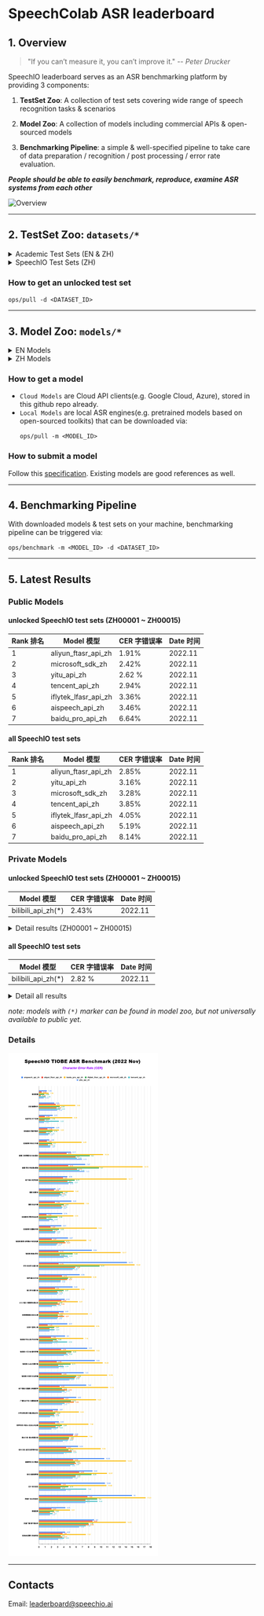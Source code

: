 # SpeechColab ASR leaderboard
## 1. Overview

> "If you can’t measure it, you can’t improve it." -- *Peter Drucker*

SpeechIO leaderboard serves as an ASR benchmarking platform by providing 3 components:

1. **TestSet Zoo**: A collection of test sets covering wide range of speech recognition tasks & scenarios

2. **Model Zoo**: A collection of models including commercial APIs & open-sourced models

3. **Benchmarking Pipeline**: a simple & well-specified pipeline to take care of data preparation / recognition / post processing / error rate evaluation.

_**People should be able to easily benchmark, reproduce, examine ASR systems from each other**_

![Overview](misc/overview.png)

---

## 2. TestSet Zoo: `datasets/*`

<details><summary> Academic Test Sets (EN & ZH)  </summary><p>

| 已公开 <br> UNLOCKED | 编号 <br> DATASET_ID | 说明 <br> DESCRIPTION | 语言 <br> LANGUAGE |
| --- | --- | --- | --- |
| &check; | AISHELL1_TEST | test set of AISHELL-1 | zh |
| &check; | AISHELL2_IOS_TEST | test set of AISHELL-2 (iOS channel) | zh |
| &check; | AISHELL2_ANDROID_TEST | test set of AISHELL-2 (Android channel) | zh |
| &check; | AISHELL2_MIC_TEST | test set of AISHELL-2 (Microphone channel) | zh |
| &check; | ALIMEETING_EVAL_NEAR_FIELD | [AliMeeting](https://www.openslr.org/119/) | zh |
| &check; | ALIMEETING_TEST_NEAR_FIELD | [AliMeeting](https://www.openslr.org/119/) | zh |
| &check; | ALIMEETING_EVAL_FAR_FIELD | [AliMeeting](https://www.openslr.org/119/) | zh |
| &check; | ALIMEETING_TEST_FAR_FIELD | [AliMeeting](https://www.openslr.org/119/) | zh |
| &check; | LIBRISPEECH_TEST_CLEAN | "test_clean" set of [LibriSpeech](https://www.openslr.org/12) | en |
| &check; | LIBRISPEECH_TEST_OTHER | "test_other" set of [LibriSpeech](https://www.openslr.org/12) | en |
| &check; | TEDLIUM_RELEASE3_LEGACY_DEV | tedlium release 3, legacy dir dev set [TEDLium3](https://www.openslr.org/51/) | en |
| &check; | TEDLIUM_RELEASE3_LEGACY_TEST | tedlium release 3, legacy dir test set [TEDLium3](https://www.openslr.org/51/) | en |
| &check; | GIGASPEECH_V1.0.0_DEV | dev set of [GigaSpeech](https://github.com/SpeechColab/GigaSpeech) | en |
| &check; | GIGASPEECH_V1.0.0_TEST | test set of [GigaSpeech](https://github.com/SpeechColab/GigaSpeech) | en |
| &check; | VOXPOPULI_V1.0_EN_DEV | dev set of [VoxPopuli](https://github.com/facebookresearch/voxpopuli) | en |
| &check; | VOXPOPULI_V1.0_EN_TEST | test set of [VoxPopuli](https://github.com/facebookresearch/voxpopuli) | en |
| &check; | VOXPOPULI_V1.0_EN_ACCENTED_TEST | accented test set of [VoxPopuli](https://github.com/facebookresearch/voxpopuli) | en |
| &check; | COMMON_VOICE_V11.0_DEV | dev set of [Common Voice](https://commonvoice.mozilla.org/en/datasets) | en |
| &check; | COMMON_VOICE_V11.0_TEST | test set of [Common Voice](https://commonvoice.mozilla.org/en/datasets) | en |

</p></details>

<details><summary> SpeechIO Test Sets (ZH) </summary><p>

```
SpeechIO test sets are carefully curated by SpeechIO authors, crawled from publicly available sources (Youtube, TV programs, Podcast etc), covering various well-known scenarios and topics, transcribed by payed professional annotators.
```

| 已公开 <br> UNLOCKED | 编号 <br> DATASET_ID | 名称 <br> NAME | 场景 <br> SCENARIO | 内容领域 <br> TOPIC | 时长 <br> HOURS | 难度(1-5) <br> DIFFICULTY  |
| --- | --- | --- | --- | --- | --- | --- |
| &check; |SPEECHIO_ASR_ZH00000| 调试集 <br> for debugging | 视频会议、论坛演讲 <br> conference & speech | 经济、货币、金融 <br> economy, currency, finance | 1.0 | ★★☆ |
| &check; |SPEECHIO_ASR_ZH00001| 新闻联播 | 新闻播报 <br> TV News | 时政 <br> news & politics | 9 | ★ |
| &check; |SPEECHIO_ASR_ZH00002| 鲁豫有约 | 访谈电视节目 <br> TV interview | 名人工作/生活 <br> celebrity & film & music & daily | 3 | ★★☆ |
| &check; |SPEECHIO_ASR_ZH00003| 天下足球 | 专题电视节目 <br> TV program | 足球 <br> Sports & Football & Worldcup | 2.7 | ★★☆ |
| &check; |SPEECHIO_ASR_ZH00004| 罗振宇跨年演讲 | 会场演讲 <br> Stadium Public Speech | 社会、人文、商业 <br> Society & Culture & Business Trend | 2.7 | ★★ |
| &check; |SPEECHIO_ASR_ZH00005| 李永乐讲堂 | 在线教育 <br> Online Education | 科普 <br> Popular Science | 4.4 | ★★★ |
| &check; |SPEECHIO_ASR_ZH00006| 王者荣耀 <br> 张大仙 & 骚白 | 直播 <br> Live Broadcasting | 游戏 <br> Game | 1.6 | ★★★☆ |
| &check; |SPEECHIO_ASR_ZH00007| 直播带货 <br> 李佳琪 & 薇娅 | 直播 <br> Live Broadcasting | 电商、美妆 <br> Makeup & Online shopping/advertising | 0.9 | ★★★★☆ |
| &check; |SPEECHIO_ASR_ZH00008| 老罗语录 | 线下培训 <br> Offline lecture | 段子、做人 <br> Life & Purpose & Ethics | 1.3 | ★★★★☆ |
| &check; |SPEECHIO_ASR_ZH00009| 故事FM | 播客 <br> Podcast | 人生故事、见闻 <br> Ordinary Life Story Telling | 4.5 | ★★☆ |
| &check; |SPEECHIO_ASR_ZH00010| 创业内幕 | 播客 <br> Podcast | 创业、产品、投资 <br> Startup & Enterprenuer & Product & Investment | 4.2 | ★★☆ |
| &check; |SPEECHIO_ASR_ZH00011| 罗翔刑法法考 | 在线教育 <br> Online Education | 法律 法考 <br> Law & Lawyer Qualification Exams | 3.4 | ★★☆ |
| &check; |SPEECHIO_ASR_ZH00012| 张雪峰考研 | 在线教育 <br> Online Education | 考研 高校报考 <br> University & Graduate School Entrance Exams | 3.4 | ★★★☆ |
| &check; |SPEECHIO_ASR_ZH00013| 谷阿莫 <br> 牛叔说电影 | 短视频 <br> VLog | 电影剪辑 <br> Movie Cuts | 1.8 | ★★★ |
| &check; |SPEECHIO_ASR_ZH00014| 贫穷料理 <br> 琼斯爱生活 | 短视频 <br> VLog | 美食、烹饪 <br> Food & Cooking & Gourmet | 1 | ★★★☆ |
| &check; |SPEECHIO_ASR_ZH00015| 单田芳 白眉大侠 | 评书 <br> Traditional Podcast | 江湖、武侠 <br> Kongfu Fiction | 2.2 | ★★☆ |
| &cross; |SPEECHIO_ASR_ZH00016| 德云社演出 | 剧场相声 <br> Theater Crosstalk Show | 包袱段子 <br> Funny Stories | 1 | ★★★ |
| &cross; |SPEECHIO_ASR_ZH00017| 吐槽大会 | 脱口秀电视节目 <br> Standup Comedy | 明星糗事 <br> Celebrity Jokes | 1.8 | ★★☆ |
| &cross; |SPEECHIO_ASR_ZH00018| 小猪佩奇 <br> 熊出没 | 少儿动画 <br> Children Cartoon | 童话故事、日常 <br> Fairy Tale | 0.9 | ★☆ |
| &cross; |SPEECHIO_ASR_ZH00019| CCTV5 NBA 转播 | 体育赛事解说 <br> Sports Game Live | 篮球、NBA <br> NBA Game | 0.7 | ★★★ |
| &cross; |SPEECHIO_ASR_ZH00020| 篮球人物 | 纪录片 <br> Documentary | 篮球明星、成长 <br> NBA Super Stars' Life & History | 2.2 | ★★ |
| &cross; |SPEECHIO_ASR_ZH00021| 汽车之家评测 | 短视频 <br> VLog | 汽车测评 <br> Car benchmarks, Road driving test | 1.7 | ★★★☆ |
| &cross; |SPEECHIO_ASR_ZH00022| 小艾大叔 豪宅带看 | 短视频 <br> VLog | 房地产、豪宅 <br> Realestate, Mansion tour | 1.7 | ★★★ |
| &cross; |SPEECHIO_ASR_ZH00023| 无聊开箱 <br> Zealer评测 | 短视频 <br> VLog | 产品开箱评测 <br> Unboxing | 2 | ★★★ |
| &cross; |SPEECHIO_ASR_ZH00024| 付老师种植技术 | 短视频 <br> VLog | 农业、种植 <br> Agriculture, Planting | 2.7 | ★★★☆ |
| &cross; |SPEECHIO_ASR_ZH00025| 石国鹏讲历史 | 线下培训 <br> Offline lecture | 历史，古希腊哲学 <br> History, Greek philosophy | 1.3 | ★★☆ |
| &cross; |SPEECHIO_ASR_ZH00026| 张震鬼故事 | 广播节目 <br> Broadcasting Program | 鬼故事 <br> Horror Stories | 2.4 | ★★★ |
| &cross; |SPEECHIO_ASR_ZH00027| 华语辩论世界杯 | 辩论赛 <br> Debates Contest | 兴趣、技能、成长 <br> Hobby, Skill, Growth | 1.4 | ★★★ |
| &cross; |SPEECHIO_ASR_ZH00028| 时政现场同传 | 同声传译 <br> Simultaneous Translation | 时政、社会公共治理 <br> News & Events on Public Governance | 2.1 | ★★★☆ |
| &cross; |SPEECHIO_ASR_ZH00029| 港台明星访谈 <br> 周杰伦,曾志伟 <br> 张家辉,陈小春 <br> 周星驰 | 口音(港台) <br> HongKong/Taiwan Accents | 娱乐、生活、演艺 <br> Entertainment, Acting, Musics | 1.5 | ★★★☆ |
| &cross; |SPEECHIO_ASR_ZH00030| 世界青年说 | 口音(老外) <br> Foreigner Accents | 异国文化比较 <br> Cultural Difference | 2 | ★★★☆ |
| &cross; |SPEECHIO_ASR_ZH00031| 东方甄选 | 直播 <br> broadcast | 带货，英语教学 <br> Online advertising & English Education | 2.4 | ★★★☆ |
| &cross; |SPEECHIO_ASR_ZH00032| 郎朗钢琴课 | 长视频 <br> long-form video | 音乐乐理，钢琴 <br> Music & piano | 1.7 | ★★☆ |
| &cross; |SPEECHIO_ASR_ZH00033| 老石谈芯 | 短视频 <br> VLog | 芯片 <br> chips | 2.8 | ★★★ |
| &cross; |SPEECHIO_ASR_ZH00034| 电丸科技AK | 短视频 <br> VLog | 网络 IT <br> Internet tech, IT | 1.4 | ★★★☆ |
| &cross; |SPEECHIO_ASR_ZH00035| 新氧医美 | 短视频 <br> VLog | 医疗美容 <br> Medical Cosmetology | 1.4 | ★★ |
| &cross; |SPEECHIO_ASR_ZH00036| 交通广播 | 交通广播 <br> traffic radio | 路况，娱乐 <br> Traffics | 1.2 | ★★★☆ |
| &cross; |SPEECHIO_ASR_ZH00037| 老俞闲聊 | 在线会议 <br> Online meeting | 闲聊 <br> chat | 2.4 | ★★★ |

</p></details>


### How to get an unlocked test set
```
ops/pull -d <DATASET_ID>
```

---

## 3. Model Zoo: `models/*`

<details><summary> EN Models </summary><p>

| 编号 <br> MODEL_ID | 类型 <br> TYPE | 厂商/作者 <br> PROVIDER/AUTHOR | 简介 <br> DESCRIPTION | 链接 <br> URL |
| --- | --- | --- | --- | --- |
| [aliyun_api_en](models/aliyun_api_en/) | Cloud | Alibaba | | [link](https://www.alibabacloud.com/product/intelligent-speech-interaction) |
| [amazon_api_en](models/amazon_api_en/) | Cloud | Amazon AWS | | [link](https://aws.amazon.com/cn/transcribe/) |
| [baidu_api_en](models/baidu_api_en/) | Cloud | Baidu | | [link](https://cloud.baidu.com/product/speech/asr) |
| [google_api_en](models/google_api_en/) | Cloud | Google | | [link](https://cloud.google.com/speech-to-text) |
| [microsoft_sdk_en](models/microsoft_sdk_en/) | Cloud | Microsoft Azure | | [link](https://azure.microsoft.com/en-us/services/cognitive-services/speech-to-text/) |
| [tencent_api_en](models/tencent_api_en/) | Cloud | Tencent | | [link](https://cloud.tencent.com/product/asr) |
| coqui_model_en | Local <br> (supervised) | [coqui](https://coqui.ai/) | | [link](https://coqui.ai/models)|
| deepspeech_model_en | Local <br> (supervised) | [deepspeech](https://github.com/mozilla/DeepSpeech) | | [link](https://github.com/mozilla/DeepSpeech/releases/tag/v0.9.3)
| k2_gigaspeech | Local <br> (supervised) | [k2-fsa](https://github.com/k2-fsa) | | [link](https://huggingface.co/wgb14/icefall-asr-gigaspeech-pruned-transducer-stateless2) |
| nemo_conformer_ctc_large_en | Local <br> (supervised) | [NVidia NeMo](https://github.com/NVIDIA/NeMo) | | [link](https://catalog.ngc.nvidia.com/orgs/nvidia/teams/nemo/models/stt_en_conformer_ctc_large)|
| nemo_conformer_transducer_xlarge_en | Local <br> (supervised) | [NVidia NeMo](https://github.com/NVIDIA/NeMo) | | [link](https://catalog.ngc.nvidia.com/orgs/nvidia/teams/nemo/models/stt_en_conformer_transducer_xlarge)|
| vosk_model_en | Local <br> (supervised) | [alphacephei](https://alphacephei.com/vosk) | | [link](https://alphacephei.com/vosk/models) |
| vosk_model_en_large | Local <br> (supervised) | [alphacephei](https://alphacephei.com/vosk) | | [link](https://alphacephei.com/vosk/models) |
| whisper_large | Local <br> (supervised) | [OpenAI](https://github.com/openai/whisper) | | [link](https://openaipublic.azureedge.net/main/whisper/models/e4b87e7e0bf463eb8e6956e646f1e277e901512310def2c24bf0e11bd3c28e9a/large.pt) |
| data2vec_audio_large_ft_libri_960h | Local | [Facebook AI](https://huggingface.co/facebook) | | [link](https://huggingface.co/facebook/data2vec-audio-large-960h) |
| hubert_xlarge_ft_libri_960h | Local | [Facebook AI](https://huggingface.co/facebook) | | [link](https://huggingface.co/facebook/hubert-xlarge-ls960-ft) |
| wav2vec2_large_robust_ft_libri_960h | Local | [Facebook AI](https://huggingface.co/facebook) | | [link](https://huggingface.co/facebook/wav2vec2-large-robust-ft-libri-960h) |
| wavlm_base_plus_ft_libri_clean_100h | Local | [Microsoft](https://huggingface.co/microsoft) <br> [patrickvonplaten](https://huggingface.co/patrickvonplaten) | | [link](https://huggingface.co/patrickvonplaten/wavlm-libri-clean-100h-base-plus) |


</p></details>

<details><summary> ZH Models </summary><p>

Cloud Models

| 编号 <br> MODEL_ID | 类型 <br> TYPE | 厂商 <br> PROVIDER | 简介 <br> DESCRIPTION | 链接 <br> URL |
| --- | --- | --- | --- | --- |
| [aispeech_api_zh](models/aispeech_api_zh/) | Cloud | 思必驰 <br> AISpeech | 思必驰开放平台 | [link](https://cloud.aispeech.com) |
| [aliyun_api_zh](models/aliyun_api_zh/) | Cloud | 阿里巴巴 <br> Alibaba | 阿里云 - 一句话识别 | [link](https://ai.aliyun.com/nls/asr) |
| [aliyun_ftasr_api_zh](models/aliyun_ftasr_api_zh/) | Cloud | 阿里巴巴 <br> Alibaba | 阿里云 - 文件识别(非流式) | [link](https://ai.aliyun.com/nls/asr) |
| [baidu_pro_api_zh](models/baidu_pro_api_zh/) | Cloud | 百度 <br> Baidu | 百度智能云 <br> (极速版) | [link](https://cloud.baidu.com/product/speech/asr) |
| [bilibili_api_zh](models/bilibili_api_zh/) | Cloud | 哔哩哔哩 <br> bilibili | 哔哩哔哩AI开放平台 | not available yet |
| [hiasr_api_zh](models/hiasr_api_zh/) | Cloud | 喜马拉雅 <br> ximalaya | 喜马拉雅AI开放平台 <br> (转写,非流式) | not available yet |
| [iflytek_lfasr_api_zh](models/iflytek_lfasr_api_zh/) | Cloud | 讯飞 <br> IFlyTek | 讯飞开放平台 <br> (转写,非流式) | [link](https://www.xfyun.cn/services/lfasr) |
| [microsoft_sdk_zh](models/microsoft_sdk_zh/) | Cloud | 微软 <br> Microsoft | Azure | [link](https://azure.microsoft.com/zh-cn/services/cognitive-services/speech-services/) |
| [tencent_api_zh](models/tencent_api_zh/) | Cloud | 腾讯 <br> Tencent | 腾讯云 | [link](https://cloud.tencent.com/product/asr) |
| [yitu_api_zh](models/yitu_api_zh/) | Cloud | 依图 <br> YituTech |依图语音开放平台 | [link](https://speech.yitutech.com) |

Local Models

| 编号 <br> MODEL_ID | 类型 <br> TYPE | 作者 <br> AUTHOR | 简介 <br> DESCRIPTION |
| --- | --- | --- | --- |
| speechio_kaldi_multicn | Local | Xingyu NA(那兴宇) | Kaldi multi_cn [recipe](https://github.com/kaldi-asr/kaldi/tree/master/egs/multi_cn/s5) |
| vosk_model_cn | Local | [alphacephei](https://alphacephei.com/vosk) | Chinese engine of [Vosk](https://alphacephei.com/vosk/models) |

</p></details>


### How to get a model
* `Cloud Models` are Cloud API clients(e.g. Google Cloud, Azure), stored in this github repo already.
* `Local Models` are local ASR engines(e.g. pretrained models based on open-sourced toolkits) that can be downloaded via:
	```
	ops/pull -m <MODEL_ID>
	```

### How to submit a model
Follow this [specification](HOW_TO_SUBMIT.md). Existing models are good references as well.

---

## 4. Benchmarking Pipeline
With downloaded models & test sets on your machine, benchmarking pipeline can be triggered via:
```
ops/benchmark -m <MODEL_ID> -d <DATASET_ID>
```

---

## 5. Latest Results

### Public Models
#### **unlocked** SpeechIO test sets (ZH00001 ~ ZH00015)
| Rank 排名 | Model 模型 | CER 字错误率 | Date 时间 |
| --- | --- | --- | --- |
| 1 | aliyun_ftasr_api_zh | 1.91% | 2022.11 |
| 2 | microsoft_sdk_zh | 2.42% | 2022.11 |
| 3 | yitu_api_zh | 2.62 % | 2022.11 |
| 4 | tencent_api_zh | 2.94% | 2022.11 |
| 5 | iflytek_lfasr_api_zh | 3.36% | 2022.11 |
| 6 | aispeech_api_zh | 3.46% | 2022.11 |
| 7 | baidu_pro_api_zh | 6.64% | 2022.11 |

#### **all** SpeechIO test sets
| Rank 排名 | Model 模型 | CER 字错误率 | Date 时间 |
| --- | --- | --- | --- |
| 1 | aliyun_ftasr_api_zh | 2.85% | 2022.11 |
| 2 | yitu_api_zh | 3.16% | 2022.11 |
| 3 | microsoft_sdk_zh | 3.28% | 2022.11 |
| 4 | tencent_api_zh | 3.85% | 2022.11 |
| 5 | iflytek_lfasr_api_zh | 4.05% | 2022.11 |
| 6 | aispeech_api_zh | 5.19% | 2022.11 |
| 7 | baidu_pro_api_zh | 8.14% | 2022.11 |

### Private Models
#### **unlocked** SpeechIO test sets (ZH00001 ~ ZH00015)
| Model 模型 | CER 字错误率 | Date 时间 |
| --- | --- | --- |
| bilibili_api_zh(*) | 2.43% | 2022.11 |

<details><summary> Detail results (ZH00001 ~ ZH00015) </summary><p>

| Test Set ID | 测试场景&内容领域 | 字错误率 CER (%)| Date 时间 |
| --- | --- | --- | --- |  
| SPEECHIO_ASR_ZH00001 | 新闻联播 | 0.61 | 2022.11 |
| SPEECHIO_ASR_ZH00002 | 访谈 鲁豫有约 | 2.90 | 2022.11 |
| SPEECHIO_ASR_ZH00003 | 电视节目 天下足球 | 0.98 | 2022.11 |
| SPEECHIO_ASR_ZH00004 | 场馆演讲 罗振宇跨年 | 1.59 | 2022.11 |
| SPEECHIO_ASR_ZH00005 | 在线教育 李永乐 科普 | 1.49 | 2022.11 |
| SPEECHIO_ASR_ZH00006 | 直播 王者荣耀 张大仙&骚白 | 5.88 | 2022.11 |
| SPEECHIO_ASR_ZH00007 | 直播 带货 李佳琪&薇娅 | 6.26 | 2022.11 |
| SPEECHIO_ASR_ZH00008 | 线下培训 老罗语录 | 3.78 | 2022.11 |
| SPEECHIO_ASR_ZH00009 | 播客 故事FM | 3.26 | 2022.11 |
| SPEECHIO_ASR_ZH00010 | 播客 创业内幕 | 3.59 | 2022.11 |
| SPEECHIO_ASR_ZH00011 | 在线教育 罗翔 刑法法考 | 1.92 | 2022.11 |
| SPEECHIO_ASR_ZH00012 | 在线教育 张雪峰 考研 | 2.12 | 2022.11 |
| SPEECHIO_ASR_ZH00013 | 短视频 影剪 谷阿莫&牛叔说电影 | 3.07 | 2022.11 |
| SPEECHIO_ASR_ZH00014 | 短视频 美式&烹饪 | 3.74 | 2022.11 |
| SPEECHIO_ASR_ZH00015 | 评书 单田芳 白眉大侠 | 4.79 | 2022.11 |

</p></details>

#### **all** SpeechIO test sets
| Model 模型 | CER 字错误率 | Date 时间 |
| --- | --- | --- |
| bilibili_api_zh(*) | 2.82 % | 2022.11 |

<details><summary> Detail all results </summary><p>

| Test Set ID | 测试场景&内容领域 | 字错误率 CER (%)| Date 时间 |
| --- | --- | --- | --- |  
| SPEECHIO_ASR_ZH00001 | 新闻联播 | 0.61 | 2022.11 |
| SPEECHIO_ASR_ZH00002 | 访谈 鲁豫有约 | 2.90 | 2022.11 |
| SPEECHIO_ASR_ZH00003 | 电视节目 天下足球 | 0.98 | 2022.11 |
| SPEECHIO_ASR_ZH00004 | 场馆演讲 罗振宇跨年 | 1.59 | 2022.11 |
| SPEECHIO_ASR_ZH00005 | 在线教育 李永乐 科普 | 1.49 | 2022.11 |
| SPEECHIO_ASR_ZH00006 | 直播 王者荣耀 张大仙&骚白 | 5.88 | 2022.11 |
| SPEECHIO_ASR_ZH00007 | 直播 带货 李佳琪&薇娅 | 6.26 | 2022.11 |
| SPEECHIO_ASR_ZH00008 | 线下培训 老罗语录 | 3.78 | 2022.11 |
| SPEECHIO_ASR_ZH00009 | 播客 故事FM | 3.26 | 2022.11 |
| SPEECHIO_ASR_ZH00010 | 播客 创业内幕 | 3.59 | 2022.11 |
| SPEECHIO_ASR_ZH00011 | 在线教育 罗翔 刑法法考 | 1.92 | 2022.11 |
| SPEECHIO_ASR_ZH00012 | 在线教育 张雪峰 考研 | 2.12 | 2022.11 |
| SPEECHIO_ASR_ZH00013 | 短视频 影剪 谷阿莫&牛叔说电影 | 3.07 | 2022.11 |
| SPEECHIO_ASR_ZH00014 | 短视频 美式&烹饪 | 3.74 | 2022.11 |
| SPEECHIO_ASR_ZH00015 | 评书 单田芳 白眉大侠 | 4.79 | 2022.11 |
| SPEECHIO_ASR_ZH00016 | 相声 德云社专场 | 3.04 | 2022.11 |
| SPEECHIO_ASR_ZH00017 | 脱口秀 吐槽大会 | 2.96 | 2022.11 |
| SPEECHIO_ASR_ZH00018 | 少儿卡通 小猪佩奇&熊出没 | 2.03 | 2022.11 |
| SPEECHIO_ASR_ZH00019 | 体育赛事解说 NBA比赛 | 2.25 | 2022.11 |
| SPEECHIO_ASR_ZH00020 | 纪录片 篮球人物 | 1.54 | 2022.11 |
| SPEECHIO_ASR_ZH00021 | 短视频 汽车之家 汽车评测 | 1.76 | 2022.11 |
| SPEECHIO_ASR_ZH00022 | 短视频 小艾大叔 豪宅带看 | 3.39 | 2022.11 |
| SPEECHIO_ASR_ZH00023 | 短视频 开箱视频 Zeal&无聊开箱 | 2.24 | 2022.11 |
| SPEECHIO_ASR_ZH00024 | 短视频 付老师 农业种植 | 5.05 | 2022.11 |
| SPEECHIO_ASR_ZH00025 | 线下课堂 石国鹏 古希腊哲学 | 3.31 | 2022.11 |
| SPEECHIO_ASR_ZH00026 | 广播电台节目 张震鬼故事 | 3.74 | 2022.11 |
| SPEECHIO_ASR_ZH00027 | 华语大学生辩论赛 兴趣，技能，成长 | 2.14 | 2022.11 |
| SPEECHIO_ASR_ZH00028 | 同声传译：时政&社会公共治理 | 2.07 | 2022.11 |
| SPEECHIO_ASR_ZH00029 | 港台口音：港台明星访谈 | 4.10 | 2022.11 |
| SPEECHIO_ASR_ZH00030 | 老外口音：《世界青年说》 | 4.00 | 2022.11 |
| SPEECHIO_ASR_ZH00031 | 直播带货 东方甄选 | 3.97 | 2022.11 |
| SPEECHIO_ASR_ZH00032 | 音乐 郎朗钢琴课 | 4.14 | 2022.11 |
| SPEECHIO_ASR_ZH00033 | 芯片 老石谈芯 | 2.83 | 2022.11 |
| SPEECHIO_ASR_ZH00034 | 网络IT 电丸科技AK | 5.80 | 2022.11 |
| SPEECHIO_ASR_ZH00035 | 新氧医美 | 1.24 | 2022.11 |
| SPEECHIO_ASR_ZH00036 | 交通广播 信不信由你 | 6.17 | 2022.11 |
| SPEECHIO_ASR_ZH00037 | 在线会议聊天 老俞闲话 | 3.08 | 2022.11 |

</p></details>

_note: models with `(*)` marker can be found in model zoo, but not universally available to public yet._

### Details
![result](misc/SpeechIO_TIOBE_2022_11.png)

---

## Contacts
Email: leaderboard@speechio.ai
